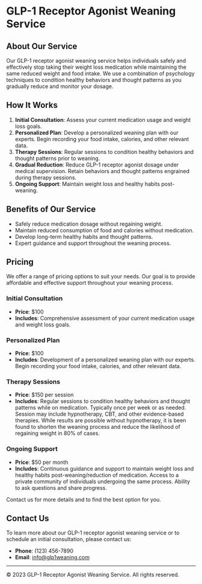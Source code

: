 # GLP-1 Receptor Agonist Weaning Service

## About Our Service

Our GLP-1 receptor agonist weaning service helps individuals safely and effectively stop taking their weight loss medication while maintaining the same reduced weight and food intake. We use a combination of psychology techniques to condition healthy behaviors and thought patterns as you gradually reduce and monitor your dosage.

## How It Works

1. **Initial Consultation**: Assess your current medication usage and weight loss goals.
2. **Personalized Plan**: Develop a personalized weaning plan with our experts.  Begin recording your food intake, calories, and other relevant data.
3. **Therapy Sessions**: Regular sessions to condition healthy behaviors and thought patterns prior to weaning.
4. **Gradual Reduction**: Reduce GLP-1 receptor agonist dosage under medical supervision.  Retain behaviors and thought patterns engrained during therapy sessions.
5. **Ongoing Support**: Maintain weight loss and healthy habits post-weaning.  

## Benefits of Our Service

- Safely reduce medication dosage without regaining weight.    
- Maintain reduced consumption of food and calories without medication.
- Develop long-term healthy habits and thought patterns.
- Expert guidance and support throughout the weaning process.


## Pricing

We offer a range of pricing options to suit your needs. Our goal is to provide affordable and effective support throughout your weaning process.

### Initial Consultation

- **Price**: $100
- **Includes**: Comprehensive assessment of your current medication usage and weight loss goals.

### Personalized Plan

- **Price**: $100
- **Includes**: Development of a personalized weaning plan with our experts.  Begin recording your food intake, calories, and other relevant data.

### Therapy Sessions

- **Price**: $150 per session
- **Includes**: Regular sessions to condition healthy behaviors and thought patterns while on medication.  Typically once per week or as needed.  Session may include hypnotherapy, CBT, and other evidence-based therapies.  While results are possible without hypnotherapy, it is been found to shorten the weaning process and reduce the likelihood of regaining weight in 80% of cases.

### Ongoing Support

- **Price**: $50 per month
- **Includes**: Continuous guidance and support to maintain weight loss and healthy habits post-weaning/reduction of medication.   Access to a private community of individuals undergoing the same process.  Ability to ask questions and share progress.

Contact us for more details and to find the best option for you.



## Contact Us

To learn more about our GLP-1 receptor agonist weaning service or to schedule an initial consultation, please contact us:

- **Phone**: (123) 456-7890
- **Email**: info@glp1weaning.com

---

&copy; 2023 GLP-1 Receptor Agonist Weaning Service. All rights reserved. 